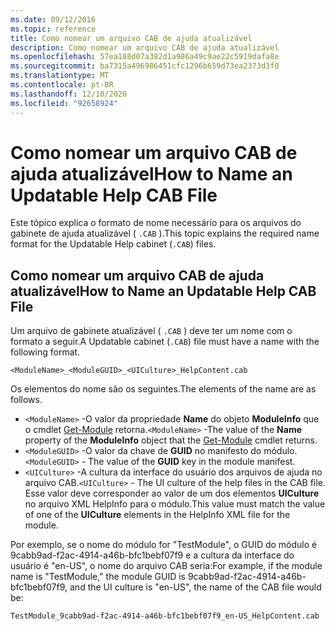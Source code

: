 ```yaml
---
ms.date: 09/12/2016
ms.topic: reference
title: Como nomear um arquivo CAB de ajuda atualizável
description: Como nomear um arquivo CAB de ajuda atualizável
ms.openlocfilehash: 57ea188d07a382d1a986a49c9ae22c5919dafa8e
ms.sourcegitcommit: ba7315a496986451cfc1296b659d73ea2373d3f0
ms.translationtype: MT
ms.contentlocale: pt-BR
ms.lasthandoff: 12/10/2020
ms.locfileid: "92658924"
---
```

# <a name="how-to-name-an-updatable-help-cab-file"></a><span data-ttu-id="17137-103">Como nomear um arquivo CAB de ajuda atualizável</span><span class="sxs-lookup"><span data-stu-id="17137-103">How to Name an Updatable Help CAB File</span></span>

<span data-ttu-id="17137-104">Este tópico explica o formato de nome necessário para os arquivos do gabinete de ajuda atualizável ( `.CAB` ).</span><span class="sxs-lookup"><span data-stu-id="17137-104">This topic explains the required name format for the Updatable Help cabinet (`.CAB`) files.</span></span>

## <a name="how-to-name-an-updatable-help-cab-file"></a><span data-ttu-id="17137-105">Como nomear um arquivo CAB de ajuda atualizável</span><span class="sxs-lookup"><span data-stu-id="17137-105">How to Name an Updatable Help CAB File</span></span>

<span data-ttu-id="17137-106">Um arquivo de gabinete atualizável ( `.CAB` ) deve ter um nome com o formato a seguir.</span><span class="sxs-lookup"><span data-stu-id="17137-106">A Updatable cabinet (`.CAB`) file must have a name with the following format.</span></span>

`<ModuleName>_<ModuleGUID>_<UICulture>_HelpContent.cab`

<span data-ttu-id="17137-107">Os elementos do nome são os seguintes.</span><span class="sxs-lookup"><span data-stu-id="17137-107">The elements of the name are as follows.</span></span>

- <span data-ttu-id="17137-108">`<ModuleName>` -O valor da propriedade **Name** do objeto **ModuleInfo** que o cmdlet [Get-Module](/powershell/module/Microsoft.PowerShell.Core/Get-Module) retorna.</span><span class="sxs-lookup"><span data-stu-id="17137-108">`<ModuleName>` -The value of the **Name** property of the **ModuleInfo** object that the [Get-Module](/powershell/module/Microsoft.PowerShell.Core/Get-Module) cmdlet returns.</span></span>
- <span data-ttu-id="17137-109">`<ModuleGUID>` -O valor da chave de **GUID** no manifesto do módulo.</span><span class="sxs-lookup"><span data-stu-id="17137-109">`<ModuleGUID>` - The value of the **GUID** key in the module manifest.</span></span>
- <span data-ttu-id="17137-110">`<UICulture>` -A cultura da interface do usuário dos arquivos de ajuda no arquivo CAB.</span><span class="sxs-lookup"><span data-stu-id="17137-110">`<UICulture>` - The UI culture of the help files in the CAB file.</span></span> <span data-ttu-id="17137-111">Esse valor deve corresponder ao valor de um dos elementos **UICulture** no arquivo XML HelpInfo para o módulo.</span><span class="sxs-lookup"><span data-stu-id="17137-111">This value must match the value of one of the **UICulture** elements in the HelpInfo XML file for the module.</span></span>

<span data-ttu-id="17137-112">Por exemplo, se o nome do módulo for "TestModule", o GUID do módulo é 9cabb9ad-f2ac-4914-a46b-bfc1bebf07f9 e a cultura da interface do usuário é "en-US", o nome do arquivo CAB seria:</span><span class="sxs-lookup"><span data-stu-id="17137-112">For example, if the module name is "TestModule," the module GUID is 9cabb9ad-f2ac-4914-a46b-bfc1bebf07f9, and the UI culture is "en-US", the name of the CAB file would be:</span></span>

`TestModule_9cabb9ad-f2ac-4914-a46b-bfc1bebf07f9_en-US_HelpContent.cab`
